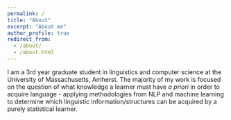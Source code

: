 ```yaml
---
permalink: /
title: "About"
excerpt: "About me"
author_profile: true
redirect_from: 
  - /about/
  - /about.html
---
```

I am a 3rd year graduate student in linguistics and computer science at the University of Massachusetts, Amherst. The majority of my work is focused on the question of what knowledge a learner must have *a priori* in order to acquire language - applying methodologies from NLP and machine learning to determine which linguistic information/structures can be acquired by a purely statistical learner.